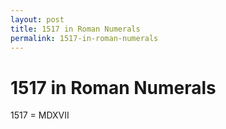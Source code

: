 ```yaml
---
layout: post
title: 1517 in Roman Numerals
permalink: 1517-in-roman-numerals
---
```


# 1517 in Roman Numerals

1517 = MDXVII
